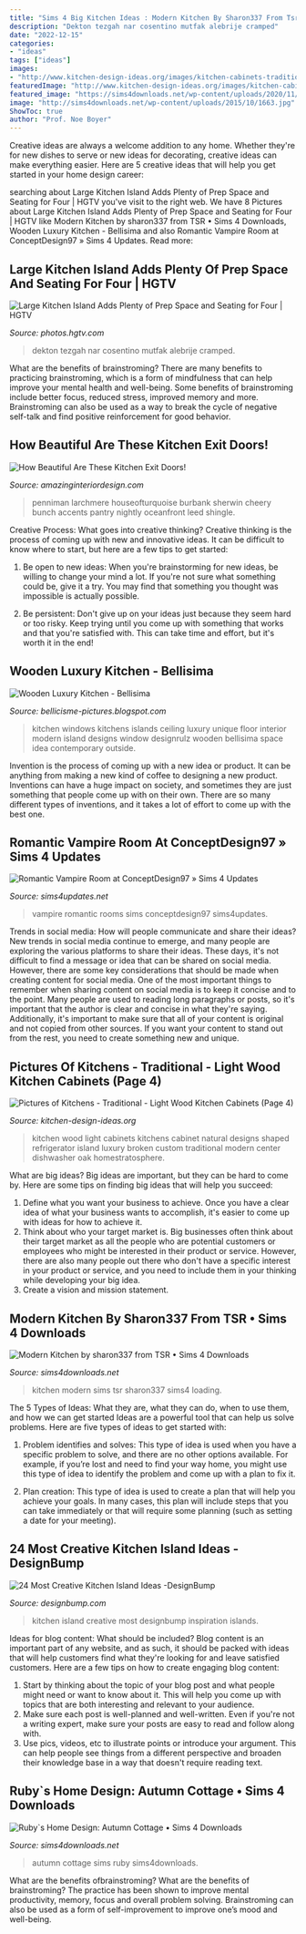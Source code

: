 ```yaml
---
title: "Sims 4 Big Kitchen Ideas : Modern Kitchen By Sharon337 From Tsr • Sims 4 Downloads"
description: "Dekton tezgah nar cosentino mutfak alebrije cramped"
date: "2022-12-15"
categories:
- "ideas"
tags: ["ideas"]
images:
- "http://www.kitchen-design-ideas.org/images/kitchen-cabinets-traditional-light-wood-115-s31618843-island.jpg"
featuredImage: "http://www.kitchen-design-ideas.org/images/kitchen-cabinets-traditional-light-wood-115-s31618843-island.jpg"
featured_image: "https://sims4downloads.net/wp-content/uploads/2020/11/Modern-Kitchen.jpg"
image: "http://sims4downloads.net/wp-content/uploads/2015/10/1663.jpg"
ShowToc: true
author: "Prof. Noe Boyer"
---
```



Creative ideas are always a welcome addition to any home. Whether they're for new dishes to serve or new ideas for decorating, creative ideas can make everything easier. Here are 5 creative ideas that will help you get started in your home design career: 

	

		
searching about Large Kitchen Island Adds Plenty of Prep Space and Seating for Four | HGTV you've visit to the right web. We have 8 Pictures about Large Kitchen Island Adds Plenty of Prep Space and Seating for Four | HGTV like Modern Kitchen by sharon337 from TSR • Sims 4 Downloads, Wooden Luxury Kitchen - Bellisima and also Romantic Vampire Room at ConceptDesign97 » Sims 4 Updates. Read more:
		
    
## Large Kitchen Island Adds Plenty Of Prep Space And Seating For Four | HGTV

<img loading=lazy src="https://hgtvhome.sndimg.com/content/dam/images/hgtv/fullset/2016/6/29/0/FOD16_Nar-Bustamante_Modern-Oaxaca-Alebrije-Kitchen_6.jpg.rend.hgtvcom.966.773.suffix/1467213002070.jpeg" onerror="this.onerror=null;this.src='https://tse2.mm.bing.net/th?id=OIP.X1IP9pxo6TUZ2tgE73UXxwHaF7&amp;pid=15.1';" alt="Large Kitchen Island Adds Plenty of Prep Space and Seating for Four | HGTV">

_Source: photos.hgtv.com_

>dekton tezgah nar cosentino mutfak alebrije cramped. 

	

What are the benefits of brainstroming?
There are many benefits to practicing brainstroming, which is a form of mindfulness that can help improve your mental health and well-being. Some benefits of brainstroming include better focus, reduced stress, improved memory and more. Brainstroming can also be used as a way to break the cycle of negative self-talk and find positive reinforcement for good behavior.

    
## How Beautiful Are These Kitchen Exit Doors!

<img loading=lazy src="https://www.amazinginteriordesign.com/wp-content/uploads/2017/08/How-Beautiful-Are-These-Kitchen-Exit-Doors-4.jpg" onerror="this.onerror=null;this.src='https://tse2.mm.bing.net/th?id=OIP.NwOk-WQUJOWNOi1KoSRjfQHaJ7&amp;pid=15.1';" alt="How Beautiful Are These Kitchen Exit Doors!">

_Source: amazinginteriordesign.com_

>penniman larchmere houseofturquoise burbank sherwin cheery bunch accents pantry nightly oceanfront leed shingle. 

	

Creative Process: What goes into creative thinking?
Creative thinking is the process of coming up with new and innovative ideas. It can be difficult to know where to start, but here are a few tips to get started: 
1. Be open to new ideas: When you're brainstorming for new ideas, be willing to change your mind a lot. If you're not sure what something could be, give it a try. You may find that something you thought was impossible is actually possible. 

2. Be persistent: Don't give up on your ideas just because they seem hard or too risky. Keep trying until you come up with something that works and that you're satisfied with. This can take time and effort, but it's worth it in the end! 


    
## Wooden Luxury Kitchen - Bellisima

<img loading=lazy src="https://4.bp.blogspot.com/-FKd1BPCWHzw/TyP5qcBNcAI/AAAAAAAADN8/1bRIRgoQgQ0/s1600/modern_kitchen_2.jpg" onerror="this.onerror=null;this.src='https://tse2.mm.bing.net/th?id=OIP.bnoiRBEmCLDNvRqjopcs_AHaE9&amp;pid=15.1';" alt="Wooden Luxury Kitchen - Bellisima">

_Source: bellicisme-pictures.blogspot.com_

>kitchen windows kitchens islands ceiling luxury unique floor interior modern island designs window designrulz wooden bellisima space idea contemporary outside. 

	

Invention is the process of coming up with a new idea or product. It can be anything from making a new kind of coffee to designing a new product. Inventions can have a huge impact on society, and sometimes they are just something that people come up with on their own. There are so many different types of inventions, and it takes a lot of effort to come up with the best one.

    
## Romantic Vampire Room At ConceptDesign97 » Sims 4 Updates

<img loading=lazy src="https://sims4updates.net/wp-content/uploads/2017/03/2481-670x349.jpg" onerror="this.onerror=null;this.src='https://tse4.mm.bing.net/th?id=OIP.fafkxYnhEUYZC3Q4fIkzmwHaD2&amp;pid=15.1';" alt="Romantic Vampire Room at ConceptDesign97 » Sims 4 Updates">

_Source: sims4updates.net_

>vampire romantic rooms sims conceptdesign97 sims4updates. 

	

Trends in social media: How will people communicate and share their ideas?
New trends in social media continue to emerge, and many people are exploring the various platforms to share their ideas. These days, it's not difficult to find a message or idea that can be shared on social media. However, there are some key considerations that should be made when creating content for social media. 
One of the most important things to remember when sharing content on social media is to keep it concise and to the point. Many people are used to reading long paragraphs or posts, so it's important that the author is clear and concise in what they're saying. Additionally, it's important to make sure that all of your content is original and not copied from other sources. If you want your content to stand out from the rest, you need to create something new and unique.

    
## Pictures Of Kitchens - Traditional - Light Wood Kitchen Cabinets (Page 4)

<img loading=lazy src="http://www.kitchen-design-ideas.org/images/kitchen-cabinets-traditional-light-wood-115-s31618843-island.jpg" onerror="this.onerror=null;this.src='https://tse4.mm.bing.net/th?id=OIP.OVyjaf8tD7S8arQFzRn2xgHaE7&amp;pid=15.1';" alt="Pictures of Kitchens - Traditional - Light Wood Kitchen Cabinets (Page 4)">

_Source: kitchen-design-ideas.org_

>kitchen wood light cabinets kitchens cabinet natural designs shaped refrigerator island luxury broken custom traditional modern center dishwasher oak homestratosphere. 

	

What are big ideas?
Big ideas are important, but they can be hard to come by. Here are some tips on finding big ideas that will help you succeed: 
1. Define what you want your business to achieve. Once you have a clear idea of what your business wants to accomplish, it's easier to come up with ideas for how to achieve it. 
2. Think about who your target market is. Big businesses often think about their target market as all the people who are potential customers or employees who might be interested in their product or service. However, there are also many people out there who don't have a specific interest in your product or service, and you need to include them in your thinking while developing your big idea. 
3. Create a vision and mission statement.

    
## Modern Kitchen By Sharon337 From TSR • Sims 4 Downloads

<img loading=lazy src="https://sims4downloads.net/wp-content/uploads/2020/11/Modern-Kitchen.jpg" onerror="this.onerror=null;this.src='https://tse4.mm.bing.net/th?id=OIP.22kmd1At-vF6Z_CAQ-9odAHaFj&amp;pid=15.1';" alt="Modern Kitchen by sharon337 from TSR • Sims 4 Downloads">

_Source: sims4downloads.net_

>kitchen modern sims tsr sharon337 sims4 loading. 

	

The 5 Types of Ideas: What they are, what they can do, when to use them, and how we can get started
Ideas are a powerful tool that can help us solve problems. Here are five types of ideas to get started with:
1. Problem identifies and solves: This type of idea is used when you have a specific problem to solve, and there are no other options available. For example, if you’re lost and need to find your way home, you might use this type of idea to identify the problem and come up with a plan to fix it.

2. Plan creation: This type of idea is used to create a plan that will help you achieve your goals. In many cases, this plan will include steps that you can take immediately or that will require some planning (such as setting a date for your meeting).


    
## 24 Most Creative Kitchen Island Ideas -DesignBump

<img loading=lazy src="https://cdn.designbump.com/wp-content/uploads/2015/07/Custom-kitchen-islands.jpg" onerror="this.onerror=null;this.src='https://tse3.mm.bing.net/th?id=OIP.IsZcHM6EWndpcwn7NtqIWQHaFv&amp;pid=15.1';" alt="24 Most Creative Kitchen Island Ideas -DesignBump">

_Source: designbump.com_

>kitchen island creative most designbump inspiration islands. 

	

Ideas for blog content: What should be included?
Blog content is an important part of any website, and as such, it should be packed with ideas that will help customers find what they're looking for and leave satisfied customers. Here are a few tips on how to create engaging blog content:
1. Start by thinking about the topic of your blog post and what people might need or want to know about it. This will help you come up with topics that are both interesting and relevant to your audience. 
2. Make sure each post is well-planned and well-written. Even if you're not a writing expert, make sure your posts are easy to read and follow along with. 
3. Use pics, videos, etc to illustrate points or introduce your argument. This can help people see things from a different perspective and broaden their knowledge base in a way that doesn't require reading text. 

    
## Ruby`s Home Design: Autumn Cottage • Sims 4 Downloads

<img loading=lazy src="http://sims4downloads.net/wp-content/uploads/2015/10/1663.jpg" onerror="this.onerror=null;this.src='https://tse4.mm.bing.net/th?id=OIP.rugYXYoPlUNZtpgNww_oFwHaEL&amp;pid=15.1';" alt="Ruby`s Home Design: Autumn Cottage • Sims 4 Downloads">

_Source: sims4downloads.net_

>autumn cottage sims ruby sims4downloads. 

	

What are the benefits ofbrainstroming?
What are the benefits of brainstroming? The practice has been shown to improve mental productivity, memory, focus and overall problem solving. Brainstroming can also be used as a form of self-improvement to improve one’s mood and well-being.

